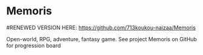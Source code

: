 # Memoris

#RENEWED VERSION HERE: https://github.com/713koukou-naizaa/Memoris

Open-world, RPG, adventure, fantasy game. See project Memoris on GitHub for progression board
